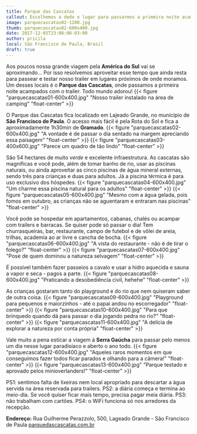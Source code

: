 ```yaml
---
title: Parque das Cascatas
callout: Escolhemos a dedo o lugar para passarmos a primeira noite acampados com o trailer...
image: parquecascatas02-1200.jpg
thumb: parquecascatas02-600x400.jpg
date: 2017-12-05T23:00:00-03:00
author: pricila
local: São Francisco de Paula, Brasil
draft: true
---
```


Aos poucos nossa grande viagem pela **América do Sul** vai se aproximando... Por isso resolvemos aproveitar esse tempo que ainda resta para passear e testar nosso trailer em lugares próximos de onde moramos. Um desses locais é o **Parque das Cascatas**, onde passamos a primeira noite acampados com o trailer. Todo mundo adorou!
{{< figure "parquecascatas01-600x400.jpg" "Nosso trailer instalado na área de camping" "float-center" >}}

O Parque das Cascatas fica localizado em Lajeado Grande, no município de **São Francisco de Paula**. O acesso mais fácil é pela Rota do Sol e fica a aproximadamente 1h30min de **Gramado**.
{{< figure "parquecascatas02-600x400.jpg" "A vontade é de passar o dia sentado na margem apreciando essa paisagem" "float-center" >}}
{{< figure "parquecascatas03-400x600.jpg" "Parece um quadro de tão lindo" "float-center" >}}

São 54 hectares de muito *verde* e excelente infraestrutura. As cascatas são magníficas e você pode, além de tomar banho de rio, usar as piscinas naturais, ou ainda aproveitar as cinco piscinas de água mineral externas, sendo três para crianças e duas para adultos. Já a piscina térmica é para uso exclusivo dos hóspedes. 
{{< figure "parquecascatas04-600x400.jpg" "Um charme essa piscina natural para os adultos" "float-center" >}}
{{< figure "parquecascatas05-600x400.jpg" "Mesmo com a água gelada, pois fomos em outubro, as crianças não se aguentaram e entraram nas piscinas" "float-center" >}}

Você pode se hospedar em apartamentos, cabanas, chalés ou acampar com trailers e barracas. Se quiser pode só passar o dia! Tem churrasqueiras, bar, restaurante, campo de futebol e de vôlei de areia, trilhas, academia ao ar livre e cancha de bocha. 
{{< figure "parquecascatas06-600x400.jpg" "A vista do restaurante - não é de tirar o folego?" "float-center" >}}
{{< figure "parquecascatas07-600x400.jpg" "Pose de quem dominou a natureza selvagem" "float-center" >}}

É possível também fazer passeios a cavalo e usar a hidro aquecida e sauna a vapor e seca - pagos a parte. 
{{< figure "parquecascatas08-600x400.jpg" "Praticando a desobediência civil, hehehe" "float-center" >}}

As crianças gostaram tanto do playground e do rio que nem quiseram saber de outra coisa. 
{{< figure "parquecascatas09-600x400.jpg" "Playground para pequenos e maiorzinhos - até o papai andou no escorregador" "float-center" >}}
{{< figure "parquecascatas10-600x400.jpg" "Para que brinquedo quando dá para passar o dia jogando pedra no rio?" "float-center" >}}
{{< figure "parquecascatas11-600x400.jpg" "A delícia de explorar a natureza por conta própria" "float-center" >}}

Vale muito a pena esticar a viagem à **Serra Gaúcha** para passar pelo menos um dia nesse lugar paradisíaco e aberto o ano todo.
{{< figure "parquecascatas12-600x400.jpg" "Aqueles raros momentos em que conseguimos fazer todos ficar parados e olhando para a câmera!" "float-center" >}}
{{< figure "parquecascatas13-600x400.jpg" "Parque testado e aprovado pelos minioverlanders!" "float-center" >}}

PS1: sentimos falta de lixeiras nem local apropriado para descartar a água servida na área reservada para trailers.
PS2: a diária começa e termina ao meio-dia. Se você quiser ficar mais tempo, precisa pagar meia diária.
PS3: não trabalham com cartões.
PS4: o WiFi funciona só nos arredores da recepção.

**Endereço:** Rua Guilherme Perazzolo, 500, Lageado Grande - São Francisco de Paula
[parquedascascatas.com.br](http://parquedascascatas.com.br)

